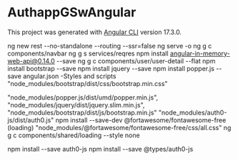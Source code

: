 # AuthappGSwAngular

This project was generated with [Angular CLI](https://github.com/angular/angular-cli) version 17.3.0.


ng new rest --no-standalone --routing --ssr=false
ng serve -o
ng g c components/navbar
ng g s services/reqres
npm install angular-in-memory-web-api@0.14.0 --save
ng g c components/user/user-detail --flat
npm install bootstrap --save
npm install jquery --save
npm install popper.js --save
 angular.json
  -Styles and scripts
   "node_modules/bootstrap/dist/css/bootstrap.min.css"

   "node_modules/popper.js/dist/umd/popper.min.js",
   "node_modules/jquery/dist/jquery.slim.min.js",
   "node_modules/bootstrap/dist/js/bootstrap.min.js"
   "node_modules/auth0-js/dist/auth0.js"
npm install --save-dev @fortawesome/fontawesome-free (loading)
"node_modules/@fortawesome/fontawesome-free/css/all.css"
ng g c components/shared/loading --style none


npm install --save auth0-js
npm install --save @types/auth0-js

